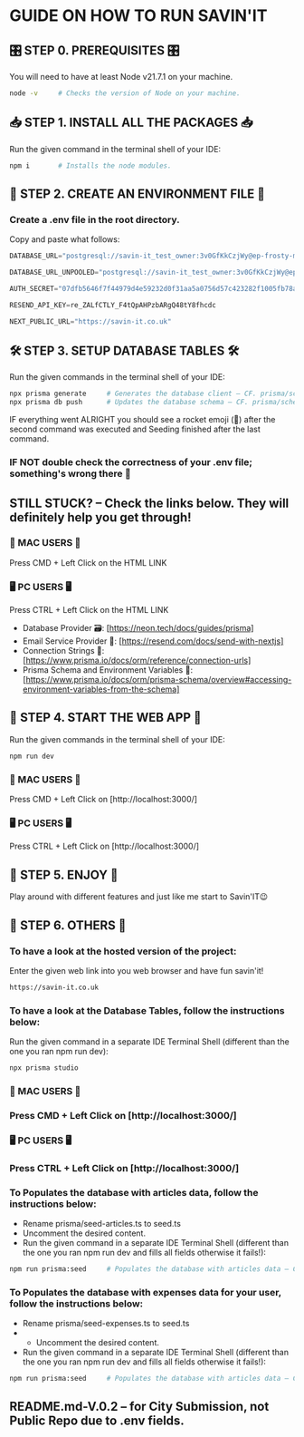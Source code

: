 # GUIDE ON HOW TO RUN SAVIN'IT #


## 🎛️ STEP 0. PREREQUISITES 🎛️ ##


You will need to have at least Node v21.7.1 on your machine.
```bash
node -v     # Checks the version of Node on your machine.
```



## 📥 STEP 1. INSTALL ALL THE PACKAGES 📥 ##


Run the given command in the terminal shell of your IDE:
```bash
npm i       # Installs the node modules.
```


## 📝 STEP 2. CREATE AN ENVIRONMENT FILE 📝 ##


### Create a .env file in the root directory. ###

Copy and paste what follows:
```js
DATABASE_URL="postgresql://savin-it_test_owner:3v0GfKkCzjWy@ep-frosty-morning-a2ip34lh-pooler.eu-central-1.aws.neon.tech/savin-it_test?sslmode=require"

DATABASE_URL_UNPOOLED="postgresql://savin-it_test_owner:3v0GfKkCzjWy@ep-frosty-morning-a2ip34lh.eu-central-1.aws.neon.tech/savin-it_test?sslmode=require"

AUTH_SECRET="07dfb5646f7f44979d4e59232d0f31aa5a0756d57c423282f1005fb78adb52b4"

RESEND_API_KEY=re_ZALfCTLY_F4tQpAHPzbARgQ48tY8fhcdc

NEXT_PUBLIC_URL="https://savin-it.co.uk"
```


## 🛠 STEP 3. SETUP DATABASE TABLES 🛠 ##


Run the given commands in the terminal shell of your IDE:

```bash
npx prisma generate     # Generates the database client – CF. prisma/schema.prisma
npx prisma db push      # Updates the database schema – CF. prisma/schema.prisma
```

IF everything went ALRIGHT you should see a rocket emoji (🚀) after the second command was executed
and Seeding finished after the last command.

### IF NOT double check the correctness of your .env file; something's wrong there 🥲 ###

## STILL STUCK? – Check the links below. They will definitely help you get through! ##

### 🍏 MAC USERS 🍏 ###
Press CMD + Left Click on the HTML LINK

### 🖥️ PC USERS 🖥️ ###
Press CTRL + Left Click on the HTML LINK

- Database Provider 🗃️: [https://neon.tech/docs/guides/prisma]
- Email Service Provider 📧: [https://resend.com/docs/send-with-nextjs]
- Connection Strings 🛜:[https://www.prisma.io/docs/orm/reference/connection-urls]
- Prisma Schema and Environment Variables 🛂: [https://www.prisma.io/docs/orm/prisma-schema/overview#accessing-environment-variables-from-the-schema]



## 🛫 STEP 4. START THE WEB APP 🛫 ##


Run the given commands in the terminal shell of your IDE:
```bash
npm run dev
```
### 🍏 MAC USERS 🍏 ###
Press CMD + Left Click on [http://localhost:3000/]

### 🖥️ PC USERS 🖥️ ###
Press CTRL + Left Click on [http://localhost:3000/]



## 💫 STEP 5. ENJOY 💫 ##


Play around with different features and just like me start to Savin'IT😉



## 🧰 STEP 6. OTHERS 🧰 ##


### To have a look at the hosted version of the project: ###
Enter the given web link into you web browser and have fun savin'it!
```html
https://savin-it.co.uk
```

### To have a look at the Database Tables, follow the instructions below: ###
Run the given command in a separate IDE Terminal Shell (different than the one you ran npm run dev):
```bash
npx prisma studio
```
### 🍏 MAC USERS 🍏 ###
### Press CMD + Left Click on [http://localhost:3000/] ###

### 🖥️ PC USERS 🖥️ ###
### Press CTRL + Left Click on [http://localhost:3000/] ###


### To Populates the database with articles data, follow the instructions below: ###
- Rename prisma/seed-articles.ts to seed.ts
- Uncomment the desired content.
- Run the given command in a separate IDE Terminal Shell (different than the one you ran npm run dev and fills all fields otherwise it fails!):
```bash
npm run prisma:seed     # Populates the database with articles data – CF. prisma/seed.ts
```

### To Populates the database with expenses data for your user, follow the instructions below: ###
- Rename prisma/seed-expenses.ts to seed.ts
- - Uncomment the desired content.
- Run the given command in a separate IDE Terminal Shell (different than the one you ran npm run dev and fills all fields otherwise it fails!):
```bash
npm run prisma:seed     # Populates the database with articles data – CF. prisma/seed.ts
```


## README.md-V.0.2 – for City Submission, not Public Repo due to .env fields.
